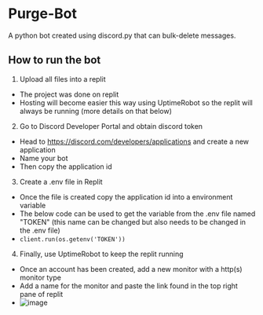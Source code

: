 # Purge-Bot
A python bot created using discord.py that can bulk-delete messages.

## How to run the bot
1. Upload all files into a replit
- The project was done on replit
- Hosting will become easier this way using UptimeRobot so the replit will always be running (more details on that below)
2. Go to Discord Developer Portal and obtain discord token
- Head to https://discord.com/developers/applications and create a new application
- Name your bot
- Then copy the application id
3. Create a .env file in Replit
- Once the file is created copy the application id into a environment variable
- The below code can be used to get the variable from the .env file named "TOKEN" (this name can be changed but also needs to be changed in the .env file)
- `client.run(os.getenv('TOKEN'))`
4. Finally, use UptimeRobot to keep the replit running
- Once an account has been created, add a new monitor with a http(s) monitor type
- Add a name for the monitor and paste the link found in the top right pane of replit
- ![image](https://user-images.githubusercontent.com/75193860/131389713-9a699142-2c3a-4bfc-b127-576f65c32e97.png)
